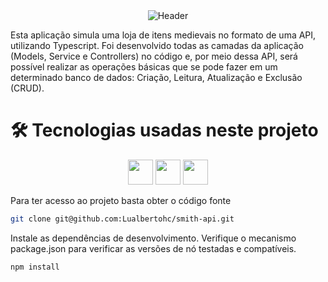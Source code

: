 <div align="center">
<img align="center" alt="Header" src="https://media.tenor.com/TkCkn5RzsmkAAAAC/smith-giant-blacksmith.gif" />
</div>

Esta aplicação simula uma loja de itens medievais no formato de uma API, utilizando Typescript. Foi desenvolvido todas as camadas da aplicação (Models, Service e Controllers) no código e, por meio dessa API, será possível realizar as operações básicas que se pode fazer em um determinado banco de dados: Criação, Leitura, Atualização e Exclusão (CRUD).

<h1>🛠 Tecnologias usadas neste projeto</h1>

<p align="center">
<img src="https://img.shields.io/badge/typescript-%23007ACC.svg?style=for-the-badge&logo=typescript&logoColor=white" height=40/>
<img src="https://img.shields.io/badge/mysql-%2300f.svg?style=for-the-badge&logo=mysql&logoColor=white" height=40/>
<img src="https://img.shields.io/badge/docker-%230db7ed.svg?style=for-the-badge&logo=docker&logoColor=white" height=40/>
</p>

<p>
Para ter acesso ao projeto basta obter o código fonte
</p>

```sh
git clone git@github.com:Lualbertohc/smith-api.git
```

<p>
Instale as dependências de desenvolvimento. Verifique o mecanismo package.json para verificar as versões de nó testadas e compatíveis.
</p>

```sh
npm install
```


